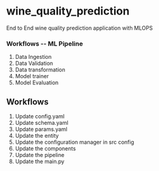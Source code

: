 # wine_quality_prediction
End to End wine quality prediction application with MLOPS

### Workflows -- ML Pipeline

1. Data Ingestion
2. Data Validation
3. Data transformation
4. Model trainer
5. Model Evaluation

## Workflows
1. Update config.yaml 
2. Update schema.yaml
3. Update params.yaml
4. Update the entity
5. Update the configuration manager in src config
6. Update the components
7. Update the pipeline
8. Update the main.py

